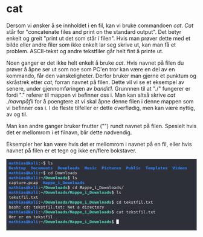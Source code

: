 # cat
Dersom vi ønsker å se innholdet i en fil, kan vi bruke commandoen _cat_. _Cat_ står for "concatenate files and print on the standard output". Det betyr enkelt og greit "print ut det som står i filen". Hvis man prøver dette med et bilde eller andre filer som ikke enkelt lar seg skrive ut, kan man få et problem. ASCII-tekst og andre tekstfiler går helt fint å printe ut. 

Noen ganger er det ikke helt enkelt å bruke _cat_. Hvis navnet på filen du prøver å åpne ser ut som noe som PC'en tror kan være en del av en kommando, får den vanskeligheter. Derfor bruker man gjerne et punktum og skråstrek etter _cat_, forran navnet på filen. Dette vil vi se et eksempel av senere, under gjennomføringen av _bandit1_. 
Grunnnen til at "./" fungerer er fordi "." referer til mappen vi befinner oss i. Man kan altså skrive _cat ./navnpåfil_ for å poengtere at vi skal åpne denne filen i denne mappen som vi befinner oss i. I de fleste tilfeller er dette overflødig, men kan være nyttig, av og til. 

 Man kan andre ganger bruker fnutter ("") rundt navnet på filen. Spesielt hvis det er mellomrom i et filnavn, blir dette nødvendig. 

Eksempler her kan være hvis det er mellomrom i navnet på en fil, eller hvis navnet på filen er et tegn og ikke en/flere bokstaver. 

![cat eksempel](../../../bilder/cat_eksempel.PNG)